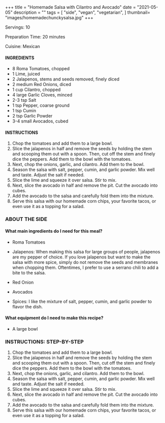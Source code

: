 +++
title = "Homemade Salsa with Cilantro and Avocado"
date = "2021-05-05"
description = ""
tags = [
    "side",
    "vegan",
    "vegetarian",
]
thumbnail= "images/homemadechunckysalsa.jpg"
+++

Servings: 10 <!--more-->

Preparation Time: 20 minutes 

Cuisine: Mexican 

#### INGREDIENTS 

* 8 Roma Tomatoes, chopped 
* 1 Lime, juiced
* 2 Jalapenos, stems and seeds removed, finely diced
* 2 medium Red Onions, diced 
* 1 cup Cilantro, chopped 
* 4 large Garlic Cloves, minced 
* 2-3 tsp Salt 
* 1 tsp Pepper, coarse ground 
* 1 tsp Cumin 
* 2 tsp Garlic Powder 
* 3-4 small Avocados, cubed 

#### INSTRUCTIONS

1. Chop the tomatoes and add them to a large bowl. 
2. Slice the jalapenos in half and remove the seeds by holding the stem and scooping them out with a spoon. Then, cut off the stem and finely dice the peppers. Add them to the bowl with the tomatoes. 
3. Next, chop the onions, garlic, and cilantro. Add them to the bowl. 
4. Season the salsa with salt, pepper, cumin, and garlic powder. Mix well and taste. Adjust the salt if needed. 
5. Slice the lime and squeeze it over salsa. Stir to mix. 
6. Next, slice the avocado in half and remove the pit. Cut the avocado into cubes. 
7. Add the avocado to the salsa and carefully fold them into the mixture. 
8. Serve this salsa with our homemade corn chips, your favorite tacos, or even use it as a topping for a salad. 

### ABOUT THE SIDE

#### What main ingredients do I need for this meal?

* Roma Tomatoes 

* Jalapenos: When making this salsa for large groups of people, jalapenos are my pepper of choice. If you love jalapenos but want to make the salsa with more spice, simply do not remove the seeds and membranes when chopping them. Oftentimes, I prefer to use a serrano chili to add a bite to the salsa. 

* Red Onion 

* Avocados

* Spices: I like the mixture of salt, pepper, cumin, and garlic powder to flavor the dish. 

#### What equipment do I need to make this recipe?

* A large bowl 

### INSTRUCTIONS: STEP-BY-STEP 

1. Chop the tomatoes and add them to a large bowl. 
2. Slice the jalapenos in half and remove the seeds by holding the stem and scooping them out with a spoon. Then, cut off the stem and finely dice the peppers. Add them to the bowl with the tomatoes. 
3. Next, chop the onions, garlic, and cilantro. Add them to the bowl. 
4. Season the salsa with salt, pepper, cumin, and garlic powder. Mix well and taste. Adjust the salt if needed. 
5. Slice the lime and squeeze it over salsa. Stir to mix. 
6. Next, slice the avocado in half and remove the pit. Cut the avocado into cubes. 
7. Add the avocado to the salsa and carefully fold them into the mixture. 
8. Serve this salsa with our homemade corn chips, your favorite tacos, or even use it as a topping for a salad. 
